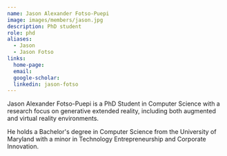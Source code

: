 ```yaml
---
name: Jason Alexander Fotso-Puepi
image: images/members/jason.jpg
description: PhD student
role: phd
aliases:
  - Jason
  - Jason Fotso
links:
  home-page: 
  email: 
  google-scholar: 
  linkedin: jason-fotso
---
```


Jason Alexander Fotso-Puepi is a PhD Student in Computer Science with a research focus on generative extended reality, including both augmented and virtual reality environments. 

He holds a Bachelor's degree in Computer Science from the University of Maryland with a minor in Technology Entrepreneurship and Corporate Innovation. 